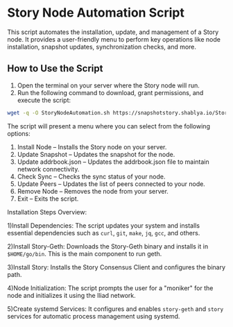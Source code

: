 # Story Node Automation Script

This script automates the installation, update, and management of a Story node. It provides a user-friendly menu to perform key operations like node installation, snapshot updates, synchronization checks, and more.

## How to Use the Script

1. Open the terminal on your server where the Story node will run.
2. Run the following command to download, grant permissions, and execute the script:

```bash
wget -q -O StoryNodeAutomation.sh https://snapshotstory.shablya.io/StoryNodeAutomation.sh && sudo chmod +x StoryNodeAutomation.sh && ./StoryNodeAutomation.sh
```
The script will present a menu where you can select from the following options:

1) Install Node – Installs the Story node on your server.
2) Update Snapshot – Updates the snapshot for the node.
3) Update addrbook.json – Updates the addrbook.json file to maintain network connectivity.
4) Check Sync – Checks the sync status of your node.
5) Update Peers – Updates the list of peers connected to your node.
6) Remove Node – Removes the node from your server.
7) Exit – Exits the script.

Installation Steps Overview:

1)Install Dependencies: The script updates your system and installs essential dependencies such as `curl`, `git`, `make`, `jq`, `gcc`, and others.

2)Install Story-Geth: Downloads the Story-Geth binary and installs it in `$HOME/go/bin`. This is the main component to run geth.

3)Install Story: Installs the Story Consensus Client and configures the binary path.

4)Node Initialization: The script prompts the user for a "moniker" for the node and initializes it using the Iliad network.

5)Create systemd Services: It configures and enables `story-geth` and `story` services for automatic process management using systemd.
